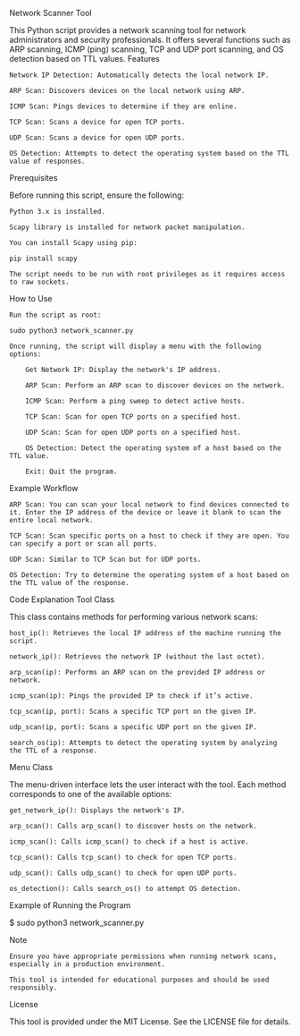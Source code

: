 Network Scanner Tool

This Python script provides a network scanning tool for network administrators and security professionals. It offers several functions such as ARP scanning, ICMP (ping) scanning, TCP and UDP port scanning, and OS detection based on TTL values.
Features

    Network IP Detection: Automatically detects the local network IP.

    ARP Scan: Discovers devices on the local network using ARP.

    ICMP Scan: Pings devices to determine if they are online.

    TCP Scan: Scans a device for open TCP ports.

    UDP Scan: Scans a device for open UDP ports.

    OS Detection: Attempts to detect the operating system based on the TTL value of responses.

Prerequisites

Before running this script, ensure the following:

    Python 3.x is installed.

    Scapy library is installed for network packet manipulation.

    You can install Scapy using pip:

    pip install scapy

    The script needs to be run with root privileges as it requires access to raw sockets.

How to Use

    Run the script as root:

    sudo python3 network_scanner.py

    Once running, the script will display a menu with the following options:

        Get Network IP: Display the network's IP address.

        ARP Scan: Perform an ARP scan to discover devices on the network.

        ICMP Scan: Perform a ping sweep to detect active hosts.

        TCP Scan: Scan for open TCP ports on a specified host.

        UDP Scan: Scan for open UDP ports on a specified host.

        OS Detection: Detect the operating system of a host based on the TTL value.

        Exit: Quit the program.

Example Workflow

    ARP Scan: You can scan your local network to find devices connected to it. Enter the IP address of the device or leave it blank to scan the entire local network.

    TCP Scan: Scan specific ports on a host to check if they are open. You can specify a port or scan all ports.

    UDP Scan: Similar to TCP Scan but for UDP ports.

    OS Detection: Try to determine the operating system of a host based on the TTL value of the response.

Code Explanation
Tool Class

This class contains methods for performing various network scans:

    host_ip(): Retrieves the local IP address of the machine running the script.

    network_ip(): Retrieves the network IP (without the last octet).

    arp_scan(ip): Performs an ARP scan on the provided IP address or network.

    icmp_scan(ip): Pings the provided IP to check if it’s active.

    tcp_scan(ip, port): Scans a specific TCP port on the given IP.

    udp_scan(ip, port): Scans a specific UDP port on the given IP.

    search_os(ip): Attempts to detect the operating system by analyzing the TTL of a response.

Menu Class

The menu-driven interface lets the user interact with the tool. Each method corresponds to one of the available options:

    get_network_ip(): Displays the network's IP.

    arp_scan(): Calls arp_scan() to discover hosts on the network.

    icmp_scan(): Calls icmp_scan() to check if a host is active.

    tcp_scan(): Calls tcp_scan() to check for open TCP ports.

    udp_scan(): Calls udp_scan() to check for open UDP ports.

    os_detection(): Calls search_os() to attempt OS detection.

Example of Running the Program

$ sudo python3 network_scanner.py

Note

    Ensure you have appropriate permissions when running network scans, especially in a production environment.

    This tool is intended for educational purposes and should be used responsibly.

License

This tool is provided under the MIT License. See the LICENSE file for details.